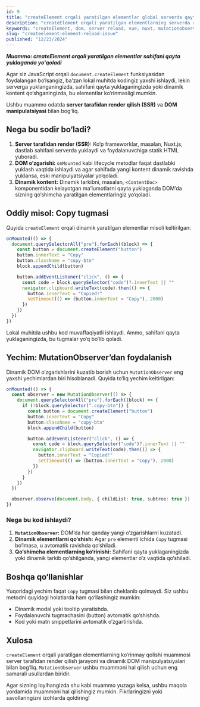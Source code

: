 ```yaml
---
id: 9
title: "createElement orqali yaratilgan elementlar global serverda qayta yuklanganda ko‘rinmaslik muammosi"
description: "createElement orqali yaratilgan elementlarning serverda reload qilganda ko'rinmaslik sabablari va bu muammoni qanday hal qilish mumkinligini ko'rib chiqamiz."
keywords: "createElement, dom, server reload, vue, nuxt, mutationobserver, javascript, netlify"
slug: "createelement-element-reload-issue"
published: "12/23/2024"
---
```


**_Muammo: createElement orqali yaratilgan elementlar sahifani qayta yuklaganda yo'qoladi_**

Agar siz JavaScript orqali `document.createElement` funksiyasidan foydalangan bo‘lsangiz, ba’zan lokal muhitda kodingiz yaxshi ishlaydi, lekin serverga yuklanganingizda, sahifani qayta yuklaganingizda yoki dinamik kontent qo‘shganingizda, bu elementlar ko‘rinmasligi mumkin.

Ushbu muammo odatda **server tarafidan render qilish (SSR)** va **DOM manipulatsiyasi** bilan bog‘liq.

## Nega bu sodir bo‘ladi?

1. **Server tarafidan render (SSR):** Ko‘p frameworklar, masalan, Nuxt.js, dastlab sahifani serverda yuklaydi va foydalanuvchiga statik HTML yuboradi.
2. **DOM o‘zgarishi:** `onMounted` kabi lifecycle metodlar faqat dastlabki yuklash vaqtida ishlaydi va agar sahifada yangi kontent dinamik ravishda yuklansa, eski manipulyatsiyalar yo‘qoladi.
3. **Dinamik kontent:** Dinamik tarkibni, masalan, `<ContentDoc>` komponentidan kelayotgan ma’lumotlarni qayta yuklaganda DOM’da sizning qo‘shimcha yaratilgan elementlaringiz yo‘qoladi.

## Oddiy misol: Copy tugmasi

Quyida `createElement` orqali dinamik yaratilgan elementlar misoli keltirilgan:

```typescript
onMounted(() => {
  document.querySelectorAll("pre").forEach((block) => {
    const button = document.createElement("button")
    button.innerText = "Copy"
    button.className = "copy-btn"
    block.appendChild(button)

    button.addEventListener("click", () => {
      const code = block.querySelector("code")?.innerText || ""
      navigator.clipboard.writeText(code).then(() => {
        button.innerText = "Copied!"
        setTimeout(() => (button.innerText = "Copy"), 2000)
      })
    })
  })
})
```

Lokal muhitda ushbu kod muvaffaqiyatli ishlaydi. Ammo, sahifani qayta yuklaganingizda, bu tugmalar yo‘q bo‘lib qoladi.

## Yechim: MutationObserver’dan foydalanish

Dinamik DOM o‘zgarishlarini kuzatib borish uchun `MutationObserver` eng yaxshi yechimlardan biri hisoblanadi. Quyida to‘liq yechim keltirilgan:

```typescript
onMounted(() => {
  const observer = new MutationObserver(() => {
    document.querySelectorAll("pre").forEach((block) => {
      if (!block.querySelector(".copy-btn")) {
        const button = document.createElement("button")
        button.innerText = "Copy"
        button.className = "copy-btn"
        block.appendChild(button)

        button.addEventListener("click", () => {
          const code = block.querySelector("code")?.innerText || ""
          navigator.clipboard.writeText(code).then(() => {
            button.innerText = "Copied!"
            setTimeout(() => (button.innerText = "Copy"), 2000)
          })
        })
      }
    })
  })

  observer.observe(document.body, { childList: true, subtree: true })
})
```

### Nega bu kod ishlaydi?

1. **`MutationObserver`:** DOM’da har qanday yangi o‘zgarishlarni kuzatadi.
2. **Dinamik elementlarni qo‘shish:** Agar `pre` elementi ichida `Copy` tugmasi bo‘lmasa, u avtomatik ravishda qo‘shiladi.
3. **Qo‘shimcha elementlarning ko‘rinishi:** Sahifani qayta yuklaganingizda yoki dinamik tarkib qo‘shilganda, yangi elementlar o‘z vaqtida qo‘shiladi.

## Boshqa qo‘llanishlar

Yuqoridagi yechim faqat `Copy` tugmasi bilan cheklanib qolmaydi. Siz ushbu metodni quyidagi holatlarda ham qo‘llashingiz mumkin:

- Dinamik modal yoki tooltip yaratishda.
- Foydalanuvchi tugmachasini (button) avtomatik qo‘shishda.
- Kod yoki matn snippetlarini avtomatik o‘zgartirishda.

## Xulosa

`createElement` orqali yaratilgan elementlarning ko‘rinmay qolishi muammosi server tarafidan render qilish jarayoni va dinamik DOM manipulyatsiyalari bilan bog‘liq. `MutationObserver` ushbu muammoni hal qilish uchun eng samarali usullardan biridir.

Agar sizning loyihangizda shu kabi muammo yuzaga kelsa, ushbu maqola yordamida muammoni hal qilishingiz mumkin. Fikrlaringizni yoki savollaringizni izohlarda qoldiring!
